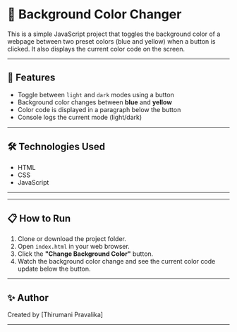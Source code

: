 # 🎨 Background Color Changer

This is a simple JavaScript project that toggles the background color of a webpage between two preset colors (blue and yellow) when a button is clicked. It also displays the current color code on the screen.

---

## 🚀 Features

- Toggle between `light` and `dark` modes using a button
- Background color changes between **blue** and **yellow**
- Color code is displayed in a paragraph below the button
- Console logs the current mode (light/dark)

---

## 🛠️ Technologies Used

- HTML
- CSS
- JavaScript

---


---

## 📋 How to Run

1. Clone or download the project folder.
2. Open `index.html` in your web browser.
3. Click the **"Change Background Color"** button.
4. Watch the background color change and see the current color code update below the button.

---


## ✨ Author

Created by [Thirumani Pravalika]

---


